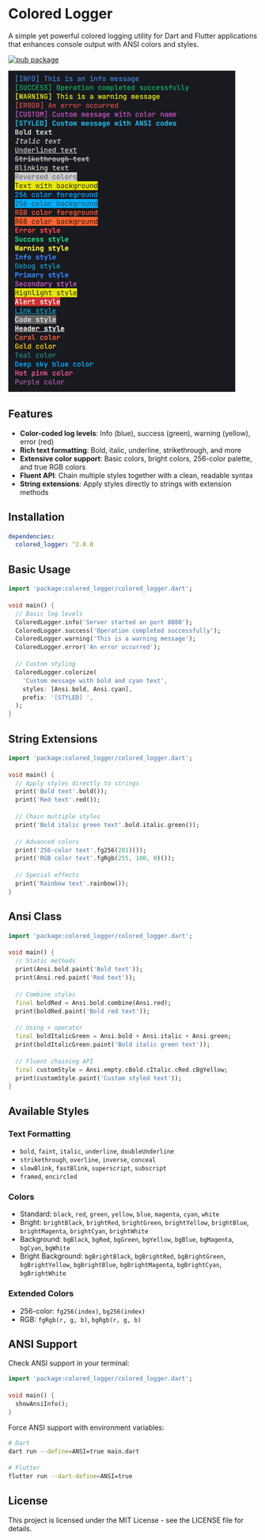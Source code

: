 # Colored Logger

A simple yet powerful colored logging utility for Dart and Flutter applications that enhances console output with ANSI colors and styles.

[![pub package](https://img.shields.io/pub/v/colored_logger.svg)](https://pub.dev/packages/colored_logger)

![Screenshot](https://raw.githubusercontent.com/venhdev/colored_logger/main/screenshots/image.png)

## Features

- **Color-coded log levels**: Info (blue), success (green), warning (yellow), error (red)
- **Rich text formatting**: Bold, italic, underline, strikethrough, and more
- **Extensive color support**: Basic colors, bright colors, 256-color palette, and true RGB colors
- **Fluent API**: Chain multiple styles together with a clean, readable syntax
- **String extensions**: Apply styles directly to strings with extension methods

## Installation

```yaml
dependencies:
  colored_logger: ^2.0.0
```

## Basic Usage

```dart
import 'package:colored_logger/colored_logger.dart';

void main() {
  // Basic log levels
  ColoredLogger.info('Server started on port 8080');
  ColoredLogger.success('Operation completed successfully');
  ColoredLogger.warning('This is a warning message');
  ColoredLogger.error('An error occurred');
  
  // Custom styling
  ColoredLogger.colorize(
    'Custom message with bold and cyan text',
    styles: [Ansi.bold, Ansi.cyan],
    prefix: '[STYLED] ',
  );
}
```

## String Extensions

```dart
import 'package:colored_logger/colored_logger.dart';

void main() {
  // Apply styles directly to strings
  print('Bold text'.bold());
  print('Red text'.red());
  
  // Chain multiple styles
  print('Bold italic green text'.bold.italic.green());
  
  // Advanced colors
  print('256-color text'.fg256(201)());
  print('RGB color text'.fgRgb(255, 100, 0)());
  
  // Special effects
  print('Rainbow text'.rainbow());
}
```

## Ansi Class

```dart
import 'package:colored_logger/colored_logger.dart';

void main() {
  // Static methods
  print(Ansi.bold.paint('Bold text'));
  print(Ansi.red.paint('Red text'));
  
  // Combine styles
  final boldRed = Ansi.bold.combine(Ansi.red);
  print(boldRed.paint('Bold red text'));
  
  // Using + operator
  final boldItalicGreen = Ansi.bold + Ansi.italic + Ansi.green;
  print(boldItalicGreen.paint('Bold italic green text'));
  
  // Fluent chaining API
  final customStyle = Ansi.empty.cBold.cItalic.cRed.cBgYellow;
  print(customStyle.paint('Custom styled text'));
}
```

## Available Styles

### Text Formatting
- `bold`, `faint`, `italic`, `underline`, `doubleUnderline`
- `strikethrough`, `overline`, `inverse`, `conceal`
- `slowBlink`, `fastBlink`, `superscript`, `subscript`
- `framed`, `encircled`

### Colors
- Standard: `black`, `red`, `green`, `yellow`, `blue`, `magenta`, `cyan`, `white`
- Bright: `brightBlack`, `brightRed`, `brightGreen`, `brightYellow`, `brightBlue`, `brightMagenta`, `brightCyan`, `brightWhite`
- Background: `bgBlack`, `bgRed`, `bgGreen`, `bgYellow`, `bgBlue`, `bgMagenta`, `bgCyan`, `bgWhite`
- Bright Background: `bgBrightBlack`, `bgBrightRed`, `bgBrightGreen`, `bgBrightYellow`, `bgBrightBlue`, `bgBrightMagenta`, `bgBrightCyan`, `bgBrightWhite`

### Extended Colors
- 256-color: `fg256(index)`, `bg256(index)`
- RGB: `fgRgb(r, g, b)`, `bgRgb(r, g, b)`

## ANSI Support

Check ANSI support in your terminal:

```dart
import 'package:colored_logger/colored_logger.dart';

void main() {
  showAnsiInfo();
}
```

Force ANSI support with environment variables:

```bash
# Dart
dart run --define=ANSI=true main.dart

# Flutter
flutter run --dart-define=ANSI=true
```

## License

This project is licensed under the MIT License - see the LICENSE file for details.
